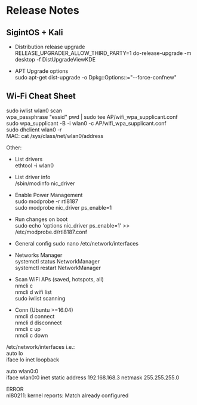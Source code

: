 # Release Notes  
  
## SigintOS + Kali  

 - Distribution release upgrade  
RELEASE_UPGRADER_ALLOW_THIRD_PARTY=1 do-release-upgrade -m desktop -f DistUpgradeViewKDE  

 - APT Upgrade options  
sudo apt-get dist-upgrade -o Dpkg::Options::="--force-confnew"  
  
## Wi-Fi Cheat Sheet

sudo iwlist wlan0 scan  
wpa_passphrase "essid" pwd | sudo tee AP/wifi_wpa_supplicant.conf  
sudo wpa_supplicant -B -i wlan0 -c AP/wifi_wpa_supplicant.conf  
sudo dhclient wlan0 -r  
MAC: cat /sys/class/net/wlan0/address  
  
Other:  
 - List drivers  
 ethtool -i wlan0  
  
 - List driver info  
 /sbin/modinfo nic_driver  
  
 - Enable Power Management  
 sudo modprobe -r rtl8187  
 sudo modprobe nic_driver ps_enable=1  
  
 - Run changes on boot  
 sudo echo 'options nic_driver ps_enable=1' >> /etc/modprobe.d/rtl8187.conf

 - General config
sudo nano /etc/network/interfaces

 - Networks Manager  
systemctl status NetworkManager  
systemctl restart NetworkManager  

 - Scan WiFi APs (saved, hotspots, all)  
nmcli c  
nmcli d wifi list  
sudo iwlist <WifiInterface> scanning  

 - Conn (Ubuntu >=16.04)  
nmcli d connect <WifiInterface>  
nmcli d disconnect <WifiInterface>  
nmcli c up <SavedWiFiConn>  
nmcli c down <SavedWiFiConn>  
  
  
  
  
  
/etc/network/interfaces  i.e.:  
auto lo  
iface lo inet loopback  
  
auto wlan0:0  
iface wlan0:0 inet static
        address 192.168.168.3
        netmask 255.255.255.0
  
ERROR  
nl80211: kernel reports: Match already configured  
